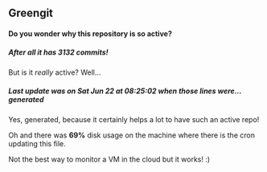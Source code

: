 ## Greengit

#### Do you wonder why this repository is so active?

##### After all it has 3132 commits!

But is it *really* active? Well...

##### Last update was on Sat Jun 22 at 08:25:02 when those lines were... generated

Yes, generated, because it certainly helps a lot to have such an active repo!

Oh and there was **69%** disk usage on the machine
where there is the cron updating this file.

Not the best way to monitor a VM in the cloud but it works! :)
